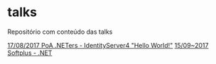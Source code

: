 # talks
Repositório com conteúdo das talks

[17/08/2017 PoA .NETers - IdentityServer4 "Hello World!"](meetup/)
[15/09~2017 Softplus - .NET](https://docs.google.com/presentation/d/1K_Brq-TX_QavUeCMJfCpszDvAzzlUG4IMfOzJjAvUb0/edit?usp=sharing)
